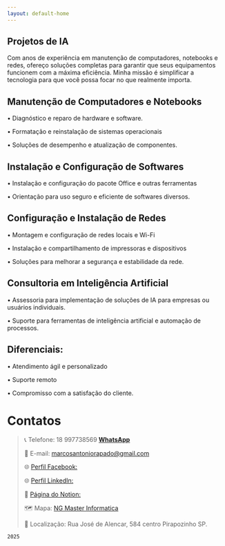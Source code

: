 ```yaml
---
layout: default-home
---
```

## Projetos de IA

Com anos de experiência em manutenção de computadores, notebooks e redes, ofereço soluções completas para garantir que seus equipamentos funcionem com a máxima eficiência. Minha missão é simplificar a tecnologia para que você possa focar no que realmente importa.


## Manutenção de Computadores e Notebooks

• Diagnóstico e reparo de hardware e software.

• Formatação e reinstalação de sistemas operacionais

• Soluções de desempenho e atualização de componentes.


## Instalação e Configuração de Softwares

• Instalação e configuração do pacote Office e outras ferramentas

• Orientação para uso seguro e eficiente de softwares diversos.


## Configuração e Instalação de Redes

• Montagem e configuração de redes locais e Wi-Fi

• Instalação e compartilhamento de impressoras e dispositivos

• Soluções para melhorar a segurança e estabilidade da rede.


## Consultoria em Inteligência Artificial

• Assessoria para implementação de soluções de IA para empresas ou usuários individuais.

• Suporte para ferramentas de inteligência artificial e automação de processos.


## Diferenciais:

• Atendimento ágil e personalizado

• Suporte remoto

• Compromisso com a satisfação do cliente.


# Contatos

>
> 📞 Telefone: 18 997738569 [**WhatsApp**](https://wa.me/5518997738569)
>
> 📧 E-mail: marcosantoniorapado@gmail.com
>
> 🌐 [Perfil Facebook:](https://www.facebook.com/marcos.rapado)
>
> 🌐 [Perfil LinkedIn:](https://www.linkedin.com/in/marcos-rapado/)
>
> 📌 [Página do Notion:](https://marcosatendimento.notion.site/Marcos-Antonio-Rapado-1cc582b02eef4713a0e6e98fc1148289)
>
> 🗺️ Mapa: [NG Master Informatica](https://www.google.com/maps/dir//R.+Jos%C3%A9+de+Alencar,+584+-+Centro,+Pirapozinho+-+SP,+19200-000/@-22.2755806,-51.5802727,12z/data=!4m8!4m7!1m0!1m5!1m1!1s0x94938de9c41156c3:0x33532da6f8c46927!2m2!1d-51.4979854!2d-22.2756743?entry=ttu&g_ep=EgoyMDI0MTAyOS4wIKXMDSoASAFQAw%3D%3D)
>
> 📍 Localização: Rua José de Alencar, 584  centro Pirapozinho SP.

```
2025
```
